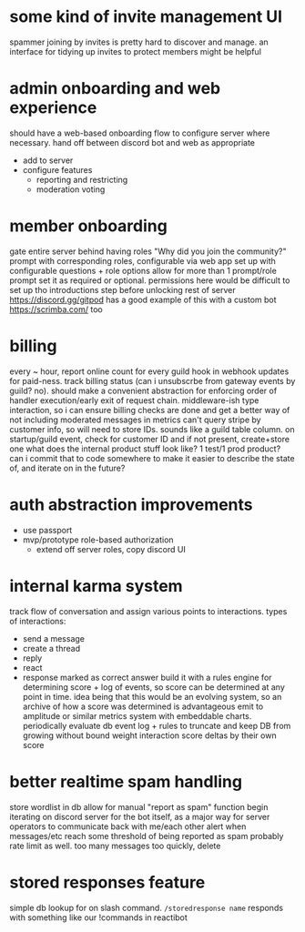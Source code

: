 # some kind of invite management UI

spammer joining by invites is pretty hard to discover and manage. an interface for tidying up invites to protect members might be helpful

# admin onboarding and web experience

should have a web-based onboarding flow to configure server where necessary. hand off between discord bot and web as appropriate

- add to server
- configure features
  - reporting and restricting
  - moderation voting

# member onboarding

gate entire server behind having roles
"Why did you join the community?" prompt with corresponding roles, configurable via web app
set up with configurable questions + role options
allow for more than 1 prompt/role prompt
set it as required or optional. permissions here would be difficult to set up tho
introductions step before unlocking rest of server
https://discord.gg/gitpod has a good example of this with a custom bot
https://scrimba.com/ too

# billing

every ~ hour, report online count for every guild
hook in webhook updates for paid-ness. track billing status (can i unsubscrbe from gateway events by guild? no).
should make a convenient abstraction for enforcing order of handler execution/early exit of request chain. middleware-ish type interaction, so i can ensure billing checks are done and get a better way of not including moderated messages in metrics
can't query stripe by customer info, so will need to store IDs. sounds like a guild table column. on startup/guild event, check for customer ID and if not present, create+store one
what does the internal product stuff look like? 1 test/1 prod product? can i commit that to code somewhere to make it easier to describe the state of, and iterate on in the future?

# auth abstraction improvements

- use passport
- mvp/prototype role-based authorization
  - extend off server roles, copy discord UI

# internal karma system

track flow of conversation and assign various points to interactions. types of interactions:

- send a message
- create a thread
- reply
- react
- response marked as correct answer
  build it with a rules engine for determining score + log of events, so score can be determined at any point in time. idea being that this would be an evolving system, so an archive of how a score was determined is advantageous
  emit to amplitude or similar metrics system with embeddable charts. periodically evaluate db event log + rules to truncate and keep DB from growing without bound
  weight interaction score deltas by their own score

# better realtime spam handling

store wordlist in db
allow for manual "report as spam" function
begin iterating on discord server for the bot itself, as a major way for server operators to communicate back with me/each other
alert when messages/etc reach some threshold of being reported as spam
probably rate limit as well. too many messages too quickly, delete

# stored responses feature

simple db lookup for on slash command. `/storedresponse name` responds with something like our !commands in reactibot
